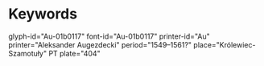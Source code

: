 # Keywords
glyph-id="Au-01b0117"
font-id="Au-01b0117"
printer-id="Au"
printer="Aleksander Augezdecki"
period="1549–1561?"
place="Królewiec-Szamotuły"
PT plate="404"
